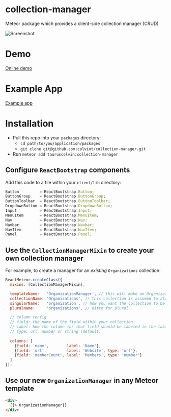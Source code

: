 # collection-manager
Meteor package which provides a client-side collection manager (CRUD)

![Screenshot](https://dl.dropboxusercontent.com/s/zen9ueyf0g39tkc/2015-08-17%20at%202.02%20AM%202x.png)

# Demo
[Online demo](http://collection-manager.meteor.com/)

# Example App
[Example app](https://github.com/colvint/collection-manager-example)

# Installation

- Pull this repo into your `packages` directory:
  - `cd path/to/you/application/packages`
  - `git clone git@github.com:colvint/collection-manager.git`
- Run `meteor add tauruscolvin:collection-manager`

## Configure `ReactBootstrap` components

Add this code to a file within your `client/lib` directory:

```javascript
Button         = ReactBootstrap.Button;
ButtonGroup    = ReactBootstrap.ButtonGroup;
ButtonToolbar  = ReactBootstrap.ButtonToolbar;
DropdownButton = ReactBootstrap.DropdownButton;
Input          = ReactBootstrap.Input;
MenuItem       = ReactBootstrap.MenuItem;
Nav            = ReactBootstrap.Nav;
Navbar         = ReactBootstrap.Navbar;
NavItem        = ReactBootstrap.NavItem;
Panel          = ReactBootstrap.Panel;
```

## Use the `CollectionManagerMixin` to create your own collection manager

For example, to create a manager for an *existing* `Organizations` collection:

```javascript
ReactMeteor.createClass({
  mixins: [CollectionManagerMixin],

  templateName:   'OrganizationManager', // this will make an OrganizationsDataGrid template
  collectionName: 'Organizations', // this collection is assumed to already exist
  singularName:   'organization', // how you want the collection to be referred to in the singular
  pluralName:     'organizations', // ditto for plural

  // column config
  // field: the name of the field within your collection
  // label: how the column for that field should be labeled in the table
  // type: url, number or string (default)
  
  columns: [
    {field: 'name',        label: 'Name'},
    {field: 'url',         label: 'Website', type: 'url'},
    {field: 'memberCount', label: 'Members', type: 'number'}
  ]
});
```

## Use our new `OrganizationManager` in any Meteor template

```html
<div>
  {{> OrganizationManager}}
</div>
```
